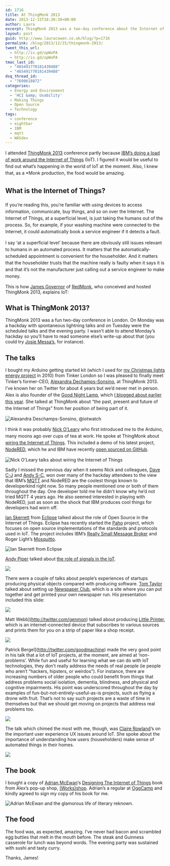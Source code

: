 ```yaml
---
id: 1716
title: At ThingMonk 2013
date: 2013-12-15T18:20:39+00:00
author: Laura
excerpt: ThingMonk 2013 was a two-day conference about the Internet of Things in London. Organised by RedMonk and sponsored by, among others, IBM.
layout: post
guid: http://www.lauracowen.co.uk/blog/?p=1716
permalink: /blog/2013/12/15/thingmonk-2013/
tweet_this_url:
  - http://is.gd/opWoPA
  - http://is.gd/opWoPA
tmac_last_id:
  - "465491770181439488"
  - "465491770181439488"
dsq_thread_id:
  - "7699618872"
categories:
  - Energy and Environment
  - 'HCI &amp; Usability'
  - Making Things
  - Open Source
  - Technology
tags:
  - conference
  - eightbar
  - IBM
  - mqtt
  - WASdev
---
```

<span style="line-height: 1.5em;">I attended <a href="http://redmonk.com/thingmonk/">ThingMonk 2013</a> conference partly because <a href="http://www-01.ibm.com/software/info/internet-of-things/">IBM&#8217;s doing a load of work around the Internet of Things</a> (IoT). I figured it would be useful to find out what&#8217;s happening in the world of IoT at the moment. Also, I knew that, as a *Monk production, the food would be amazing.</span>

## <span style="line-height: 1.5em;">What is the Internet of Things?</span>

<span style="line-height: 1.5em;">If you&#8217;re reading this, you&#8217;re familiar with using devices to access information, communicate, buy things, and so on over the Internet. The Internet of Things, at a superficial level, is just taking the humans out of the process. So, for example, if your washing machine were connected to the Internet, it could automatically book a service engineer if it detects a fault.</span>

<span style="line-height: 1.5em;">I say &#8216;at a superficial level&#8217; because there are obviously still issues relevant to humans in an automated process. It matters that the automatically-scheduled appointment is convenient for the householder. And it matters that the householder trusts that the machine really is faulty when it says it is and that it&#8217;s not the manufacturer just calling out a service engineer to make money.</span>

This is how [James Governor](https://twitter.com/monkchips) of [RedMonk](http://redmonk.com/), who conceived and hosted ThingMonk 2013, explains IoT:



## What is ThingMonk 2013?

ThingMonk 2013 was a fun two-day conference in London. On Monday was a hackday with spontaneous lightning talks and on Tuesday were the scheduled talks and the evening party. I wasn&#8217;t able to attend Monday&#8217;s hackday so you&#8217;ll have to read someone else&#8217;s write-up about that (you could try [Josie Messa&#8217;s](http://josiemessa.wordpress.com/2013/12/09/thingmonk-day-1/), for instance).

## The talks

I bought my Arduino getting started kit (which I used for [my Christmas lights energy project](http://www.lauracowen.co.uk/blog/2010/02/09/electricity-monitoring-with-christmas-lights-and-arduino/ "Electricity monitoring with Christmas lights and Arduino") in 2010) from Tinker London so I was pleased to finally meet Tinker&#8217;s former-CEO, <a style="line-height: 1.5em;" href="https://twitter.com/iotwatch">Alexandra Dechamps-Sonsino</a><span style="line-height: 1.5em;">, at ThingMonk 2013. I&#8217;ve known her on Twitter for about 4 years but we&#8217;d never met in person. Alex is also founder of the <a href="https://twitter.com/GNLteam">Good Night Lamp</a>, which <a title="The Ambient Kettle" href="http://www.lauracowen.co.uk/blog/2013/03/16/the-ambient-kettle/">I blogged about earlier this year</a>. She talked at ThingMonk about &#8220;the past, present and future of the Internet of Things&#8221; from her position of being part of it.</span>


![Alexandra Deschamps-Sonsino, @iotwatch](uploads/2013/12/IMG_1557.jpg)

<span style="line-height: 1.5em;">I think it was probably </span><a style="line-height: 1.5em;" href="https://twitter.com/knolleary">Nick O&#8217;Leary</a><span style="line-height: 1.5em;"> who first introduced me to the Arduino, many moons ago over cups of tea at work. He spoke at ThingMonk about </span><a style="line-height: 1.5em;" href="http://knolleary.net/2013/12/05/wiring-the-internet-of-things-thingmonk-talk/">wiring the Internet of Things</a>. This included a demo of <span style="line-height: 1.5em;">his latest project, </span><a style="line-height: 1.5em;" href="http://nodered.org/">NodeRED</a><span style="line-height: 1.5em;">, which he and IBM have recently </span><a style="line-height: 1.5em;" href="https://github.com/node-red/node-red">open sourced on GitHub</a><span style="line-height: 1.5em;">.</span>


![Nick O'Leary talks about wiring the Internet of Things](uploads/2013/12/IMG_1570.jpg)

Sadly I missed the previous day when it seems Nick and colleagues, [Dave C-J](https://twitter.com/ceejay) and [Andy S-C](https://twitter.com/andysc), won over many of the hackday attendees to the view that IBM&#8217;s [MQTT](http://mqtt.org/) and NodeRED are the coolest things known to developerkind right now. So many people mentioned one or both of them throughout the day. One developer told me he didn&#8217;t know why he&#8217;d not tried MQTT 4 years ago. He also seemed interested in playing with NodeRED, just as soon as the shock that IBM produces cool things for developers had worn off.

[Ian Skerrett](http://twitter.com/ianskerrett) from [Eclipse](http://www.eclipse.org/) talked about the role of Open Source in the Internet of Things. Eclipse has recently started the [Paho](http://www.eclipse.org/paho/) project, which focuses on open source implementations of the standards and protocols used in IoT. The project includes IBM&#8217;s [Really Small Message Broker](https://www.ibm.com/developerworks/community/groups/service/html/communityview?communityUuid=d5bedadd-e46f-4c97-af89-22d65ffee070) and Roger Light&#8217;s [Mosquitto](http://mosquitto.org/).

![Ian Skerrett from Eclipse](uploads/2013/12/IMG_1596.jpg)

[Andy Piper](http://twitter.com/andypiper) talked about [the role of signals in the IoT](http://www.slideshare.net/andypiper/the-internet-of-things-is-made-of-signals).

![](uploads/2013/12/IMG_1546.jpg)


There were a couple of talks about people&#8217;s experiences of startups producing physical objects compared with producing software. [Tom Taylor](http://twitter.com/tomtaylor) talked about setting up [Newspaper Club](http://www.newspaperclub.com/), which is a site where you can put together and get printed your own newspaper run. His presentation included this slide:

![](uploads/2013/12/IMG_1534.jpg)

Matt Webb](http://twitter.com/genmon) talked about producing [Little Printer](http://bergcloud.com/littleprinter/), which is an internet-connected device that subscribes to various sources and prints them for you on a strip of paper like a shop receipt.

![](uploads/2013/12/IMG_1550.jpg)

Patrick Bergel](http://twitter.com/goodmachine) made the very good point in his talk that a lot of IoT projects, at the moment, are aimed at &#8216;non-problems&#8217;. While fun and useful for learning what we can do with IoT technologies, they don&#8217;t really address the needs of real people (ie people who aren&#8217;t &#8220;hackers, hipsters, or weirdos&#8221;). For instance, there are increasing numbers of older people who could benefit from things that address problems social isolation, dementia, blindness, and physical and cognitive impairments. His point was underscored throughout the day by examples of fun-but-not-entirely-useful-as-is projects, such as flying a drone with fruit. That&#8217;s not to say such projects are a waste of time in themselves but that we should get moving on projects that address real problems too.

![](uploads/2013/12/IMG_1539.jpg)


The talk which chimed the most with me, though, was [Claire Rowland](http://twitter.com/clurr)&#8216;s on the important user experience UX issues around IoT. She spoke about the importance of understanding how users (householders) make sense of automated things in their homes.

![](uploads/2013/12/IMG_1587.jpg)

## The book

I bought a copy of [Adrian McEwan](https://twitter.com/amcewen)&#8216;s [Designing The Internet of Things](http://book.roomofthings.com/) book from Alex&#8217;s pop-up shop, [(Works)shop](https://twitter.com/Works_Shop). Adrian&#8217;s a regular at [OggCamp](http://oggcamp.org/) and kindly agreed to sign my copy of his book for me.


![Adrian McEwan and the glamorous life of literary reknown.](uploads/2013/12/IMG_1599.jpg)

## The food

The food was, as expected, amazing. I&#8217;ve never had bacon and scrambled egg butties that melt in the mouth before. The steak and Guinness casserole for lunch was beyond words. The evening party was sustained with sushi and tasty curry.

Thanks, James!